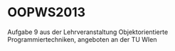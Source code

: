 OOPWS2013
=========

Aufgabe 9 aus der Lehrveranstaltung Objektorientierte Programmiertechniken, angeboten an der TU WIen
